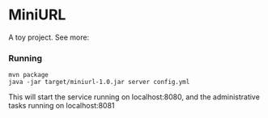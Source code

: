 # MiniURL

A toy project. See more: <link>

### Running

```
mvn package
java -jar target/miniurl-1.0.jar server config.yml
```

This will start the service running on localhost:8080, and the administrative tasks running on localhost:8081
